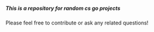 ##### This is a repository for random cs go projects

Please feel free to contribute or ask any related questions!
